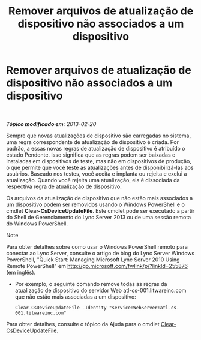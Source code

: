 ﻿---
title: Remover arquivos de atualização de dispositivo não associados a um dispositivo
TOCTitle: Remover arquivos de atualização de dispositivo não associados a um dispositivo
ms:assetid: ecebbf73-b456-4990-a91d-308b84d39404
ms:mtpsurl: https://technet.microsoft.com/pt-br/library/JJ994084(v=OCS.15)
ms:contentKeyID: 52057751
ms.date: 05/19/2016
mtps_version: v=OCS.15
ms.translationtype: HT
---

# Remover arquivos de atualização de dispositivo não associados a um dispositivo

 

_**Tópico modificado em:** 2013-02-20_

Sempre que novas atualizações de dispositivo são carregadas no sistema, uma regra correspondente de atualização de dispositivo é criada. Por padrão, a essas novas regras de atualização de dispositivo é atribuído o estado Pendente. Isso significa que as regras podem ser baixadas e instaladas em dispositivos de teste, mas não em dispositivos de produção, o que permite que você teste as atualizações antes de disponibilizá-las aos usuários. Baseado nos testes, você aceita e implanta ou rejeita e exclui a atualização. Quando você rejeita uma atualização, ela é dissociada da respectiva regra de atualização de dispositivo.


Os arquivos da atualização de dispositivo que não estão mais associados a um dispositivo podem ser removidos usando o Windows PowerShell e o cmdlet **Clear-CsDeviceUpdateFile**. Este cmdlet pode ser executado a partir do Shell de Gerenciamento do Lync Server 2013 ou de uma sessão remota do Windows PowerShell.

> [!note]  
> Para obter detalhes sobre como usar o Windows PowerShell remoto para conectar ao Lync Server, consulte o artigo de blog do Lync Server Windows PowerShell, &quot;Quick Start: Managing Microsoft Lync Server 2010 Using Remote PowerShell&quot; em <a href="http://go.microsoft.com/fwlink/p/?linkid=255876">http://go.microsoft.com/fwlink/p/?linkId=255876 (em inglês)</a>.


  - Por exemplo, o seguinte comando remove todas as regras da atualização de dispositivo do servidor Web atl-cs-001.litwareinc.com que não estão mais associadas a um dispositivo:
    
        Clear-CsDeviceUpdateFile -Identity "service:WebServer:atl-cs-001.litwareinc.com"

Para obter detalhes, consulte o tópico da Ajuda para o cmdlet [Clear-CsDeviceUpdateFile](https://docs.microsoft.com/en-us/powershell/module/skype/Clear-CsDeviceUpdateFile).

